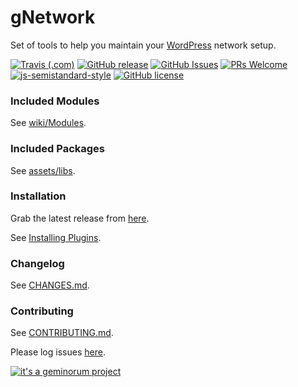 # gNetwork

Set of tools to help you maintain your [WordPress](https://wordpress.org/) network setup.

[![Travis (.com)](https://img.shields.io/travis/com/geminorum/gnetwork?style=for-the-badge)](https://app.travis-ci.com/github/geminorum/gnetwork/)
[![GitHub release](https://img.shields.io/github/release/geminorum/gnetwork.svg?style=for-the-badge)](https://github.com/geminorum/gnetwork/releases)
[![GitHub Issues](https://img.shields.io/github/issues/geminorum/gnetwork.svg?style=for-the-badge)](https://github.com/geminorum/gnetwork/issues)
[![PRs Welcome](https://img.shields.io/badge/PRs-welcome-brightgreen.svg?style=for-the-badge)](http://makeapullrequest.com)
[![js-semistandard-style](https://img.shields.io/badge/code%20style-semistandard-brightgreen.svg?style=for-the-badge)](https://github.com/Flet/semistandard)
[![GitHub license](https://img.shields.io/badge/license-GPLv3+-blue.svg?style=for-the-badge)](https://raw.githubusercontent.com/geminorum/gnetwork/master/LICENSE)

### Included Modules
See [wiki/Modules](https://github.com/geminorum/gnetwork/wiki/Modules).

### Included Packages
See [assets/libs](https://github.com/geminorum/gnetwork/tree/master/assets/libs).

### Installation
Grab the latest release from [here](https://github.com/geminorum/gnetwork/releases).

See [Installing Plugins](https://codex.wordpress.org/Managing_Plugins#Installing_Plugins).

### Changelog
See [CHANGES.md](CHANGES.md).

### Contributing
See [CONTRIBUTING.md](CONTRIBUTING.md).

Please log issues [here](https://github.com/geminorum/gnetwork/issues).

[![it's a geminorum project](https://img.shields.io/badge/it's_a-geminorum_project-lightgrey.svg?style=flat-square)](https://geminorum.ir/)
